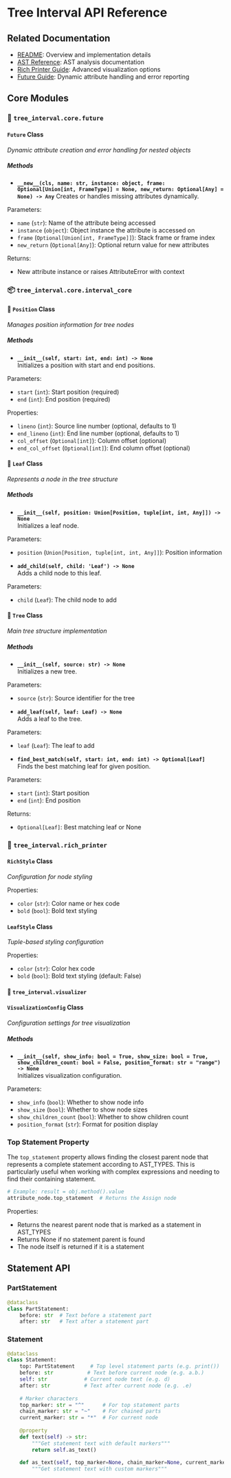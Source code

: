 # Tree Interval API Reference

## Related Documentation
- [README](README.md): Overview and implementation details
- [AST Reference](AST_REFERENCE.md): AST analysis documentation
- [Rich Printer Guide](RICH_PRINTER.md): Advanced visualization options
- [Future Guide](FUTURE.md): Dynamic attribute handling and error reporting

## Core Modules

### 🔮 `tree_interval.core.future`

#### `Future` Class
*Dynamic attribute creation and error handling for nested objects*

##### Methods

* **`__new__(cls, name: str, instance: object, frame: Optional[Union[int, FrameType]] = None, new_return: Optional[Any] = None) -> Any`**
Creates or handles missing attributes dynamically.

Parameters:
- `name` (`str`): Name of the attribute being accessed
- `instance` (`object`): Object instance the attribute is accessed on
- `frame` (`Optional[Union[int, FrameType]]`): Stack frame or frame index
- `new_return` (`Optional[Any]`): Optional return value for new attributes

Returns:
- New attribute instance or raises AttributeError with context

### 📦 `tree_interval.core.interval_core`

#### 📍 `Position` Class 
*Manages position information for tree nodes*

##### Methods

*  **`__init__(self, start: int, end: int) -> None`**  
Initializes a position with start and end positions.

Parameters:
- `start` (`int`): Start position (required)
- `end` (`int`): End position (required)

Properties:
- `lineno` (`int`): Source line number (optional, defaults to 1)
- `end_lineno` (`int`): End line number (optional, defaults to 1)
- `col_offset` (`Optional[int]`): Column offset (optional)
- `end_col_offset` (`Optional[int]`): End column offset (optional)

#### 🌳 `Leaf` Class
*Represents a node in the tree structure*

##### Methods

*  **`__init__(self, position: Union[Position, tuple[int, int, Any]]) -> None`**  
Initializes a leaf node.

Parameters:
- `position` (`Union[Position, tuple[int, int, Any]]`): Position information

*  **`add_child(self, child: 'Leaf') -> None`**  
Adds a child node to this leaf.

Parameters:
- `child` (`Leaf`): The child node to add

#### 🌲 `Tree` Class
*Main tree structure implementation*

##### Methods

*  **`__init__(self, source: str) -> None`**  
Initializes a new tree.

Parameters:
- `source` (`str`): Source identifier for the tree

*  **`add_leaf(self, leaf: Leaf) -> None`**  
Adds a leaf to the tree.

Parameters:
- `leaf` (`Leaf`): The leaf to add

*  **`find_best_match(self, start: int, end: int) -> Optional[Leaf]`**  
Finds the best matching leaf for given position.

Parameters:
- `start` (`int`): Start position
- `end` (`int`): End position

Returns:
- `Optional[Leaf]`: Best matching leaf or None

### 🎯 `tree_interval.rich_printer` 

#### `RichStyle` Class
*Configuration for node styling*

Properties:
- `color` (`str`): Color name or hex code
- `bold` (`bool`): Bold text styling

#### `LeafStyle` Class
*Tuple-based styling configuration*

Properties:
- `color` (`str`): Color hex code
- `bold` (`bool`): Bold text styling (default: False)

#### 🎨 `tree_interval.visualizer`

#### `VisualizationConfig` Class
*Configuration settings for tree visualization*

##### Methods

*  **`__init__(self, show_info: bool = True, show_size: bool = True, show_children_count: bool = False, position_format: str = "range") -> None`**  
Initializes visualization configuration.

Parameters:
- `show_info` (`bool`): Whether to show node info
- `show_size` (`bool`): Whether to show node sizes
- `show_children_count` (`bool`): Whether to show children count
- `position_format` (`str`): Format for position display
### Top Statement Property

The `top_statement` property allows finding the closest parent node that represents a complete statement according to AST_TYPES. This is particularly useful when working with complex expressions and needing to find their containing statement.

```python
# Example: result = obj.method().value
attribute_node.top_statement  # Returns the Assign node
```

Properties:
- Returns the nearest parent node that is marked as a statement in AST_TYPES
- Returns None if no statement parent is found
- The node itself is returned if it is a statement
## Statement API

### PartStatement
```python
@dataclass
class PartStatement:
    before: str  # Text before a statement part
    after: str   # Text after a statement part
```

### Statement
```python
@dataclass
class Statement:
    top: PartStatement     # Top level statement parts (e.g. print())
    before: str           # Text before current node (e.g. a.b.)
    self: str            # Current node text (e.g. d)
    after: str           # Text after current node (e.g. .e)
    
    # Marker characters
    top_marker: str = "^"      # For top statement parts
    chain_marker: str = "~"    # For chained parts
    current_marker: str = "*"  # For current node
    
    @property
    def text(self) -> str:
        """Get statement text with default markers"""
        return self.as_text()
        
    def as_text(self, top_marker=None, chain_marker=None, current_marker=None) -> str:
        """Get statement text with custom markers"""
```
